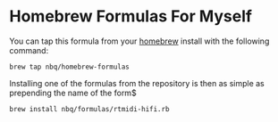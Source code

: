 # Homebrew Formulas For Myself

You can tap this formula from your [homebrew](http://brew.sh/) install with the following command:

    brew tap nbq/homebrew-formulas

Installing one of the formulas from the repository is then as simple as prepending the name of the form$

    brew install nbq/formulas/rtmidi-hifi.rb
